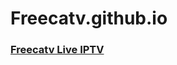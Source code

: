 # Freecatv.github.io
<h3 style="text-align: left;"><span style="color: #2b00fe;"><a href="https://freecatv.blogspot.com/" target="_blank">Freecatv Live IPTV</a></span></h3>


<div class="separator" style="clear: both;"><a href="https://blogger.googleusercontent.com/img/b/R29vZ2xl/AVvXsEh_OjeKOmHp3N7WD_zHlFjDyQMxQd0vJnVsltFpQoHSLzkh7P5JLvMOAGmbisWw2BetxtOFoeLXfoSxTinxTU-imMD0Bl-yFOqfue5ecYYDMkAz4iOn8gF02tPTWiV_4Xj7ekP0D1KnVXks9wgJT1TGBN2bAekPJPF8KO4W8Wi2uSoGdUUCeR9xzCLp/s1600/Screenshot%20%28489%29.png" style="display: block; padding: 1em 0; text-align: center; "><img alt="" border="0" data-original-height="768" data-original-width="1366" src="https://blogger.googleusercontent.com/img/b/R29vZ2xl/AVvXsEh_OjeKOmHp3N7WD_zHlFjDyQMxQd0vJnVsltFpQoHSLzkh7P5JLvMOAGmbisWw2BetxtOFoeLXfoSxTinxTU-imMD0Bl-yFOqfue5ecYYDMkAz4iOn8gF02tPTWiV_4Xj7ekP0D1KnVXks9wgJT1TGBN2bAekPJPF8KO4W8Wi2uSoGdUUCeR9xzCLp/s1600/Screenshot%20%28489%29.png"/></a></div>
